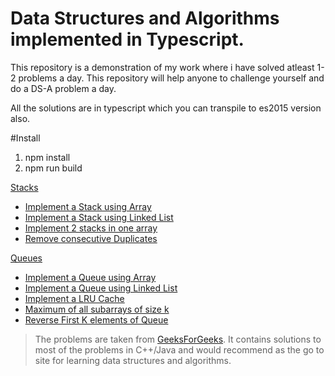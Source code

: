 # Data Structures and Algorithms implemented in Typescript. 
 
This repository is a demonstration of my work where i have solved atleast 1-2 problems a day. This repository will help anyone to challenge yourself and do a DS-A problem a day.

All the solutions are in typescript which you can transpile to es2015 version also.

#Install
1. npm install
2. npm run build 


[Stacks](./src/stack)
   * [Implement a Stack using Array](./src/stack/stack.ts "(target|_blank)")
   * [Implement a Stack using Linked List](./src/stack/stack-node.ts)
   * [Implement 2 stacks in one array](./src/stack/two-stacks.ts)
   * [Remove consecutive Duplicates](./src/stack/remove-consecutive-duplicates.ts)

[Queues](./src/queue)
   * [Implement a Queue using Array](./src/queue/queue.ts)
   * [Implement a Queue using Linked List](./src/queue/queue-node.ts)
   * [Implement a LRU Cache](./src/queue/lru-cache.ts)
   * [Maximum of all subarrays of size k](./src/queue/maximum-subarrays.ts)
   * [Reverse First K elements of Queue](./src/queue/reverse-k-elements.ts)

>The problems are taken from <a href="https://practice.geeksforgeeks.org/" target="_blank">GeeksForGeeks</a>. It contains solutions to most of the problems in C++/Java and would recommend as the go to site for learning data structures and algorithms. 